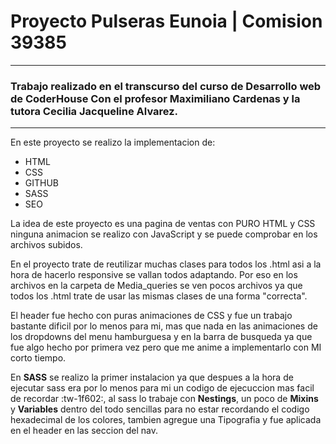 # Proyecto Pulseras Eunoia | Comision 39385

------------


### **Trabajo realizado en el transcurso del curso de Desarrollo web de CoderHouse Con el profesor Maximiliano Cardenas y la tutora Cecilia Jacqueline Alvarez.** 

------------


En este proyecto se realizo la implementacion de:
- HTML
- CSS
- GITHUB
- SASS
- SEO

La idea de este proyecto es una pagina de ventas con PURO HTML y CSS ninguna animacion se realizo con JavaScript y se puede comprobar en los archivos subidos.

En el proyecto trate de reutilizar muchas clases para todos los .html asi a la hora de hacerlo responsive se vallan todos adaptando. Por eso en los archivos en la carpeta de Media_queries se ven pocos archivos ya que todos los .html trate de usar las mismas clases de una forma "correcta".

El header fue hecho con puras animaciones de CSS y fue un trabajo bastante dificil por lo menos para mi, mas que nada en las animaciones de los dropdowns del menu hamburguesa y en la barra de busqueda ya que fue algo hecho por primera vez pero que me anime a implementarlo con MI corto tiempo.

En **SASS** se realizo la primer instalacion ya que despues a la hora de ejecutar sass era por lo menos para mi un codigo de ejecuccion mas facil de recordar :tw-1f602:, al sass lo trabaje con **Nestings**, un poco de **Mixins** y **Variables** dentro del todo sencillas para no estar recordando el codigo hexadecimal de los colores, tambien agregue una Tipografia y fue aplicada en el header en las seccion del nav.